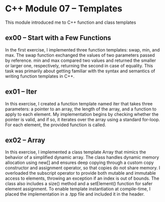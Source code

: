 # C++ Module 07 – Templates

This module introduced me to C++ function and class templates

## ex00 – Start with a Few Functions

In the first exercise, I implemented three function templates: swap, min, and max. The swap function exchanged the values of two parameters passed by reference. min and max compared two values and returned the smaller or larger one, respectively, returning the second in case of equality.
This task was primarily about getting familiar with the syntax and semantics of writing function templates in C++.

## ex01 – Iter

In this exercise, I created a function template named iter that takes three parameters: a pointer to an array, the length of the array, and a function to apply to each element. 
My implementation begins by checking whether the pointer is valid, and if so, it iterates over the array using a standard for-loop. 
For each element, the provided function is called.

## ex02 – Array

In this exercise, I implemented a class template Array that mimics the behavior of a simplified dynamic array. 
The class handles dynamic memory allocation using new[] and ensures deep copying through a custom copy constructor and assignment operator, so that copies do not share memory. 
I overloaded the subscript operator to provide both mutable and immutable access to elements, throwing an exception if an index is out of bounds. 
The class also includes a size() method and a setElement() function for safer element assignment. 
To enable template instantiation at compile-time, I placed the implementation in a .tpp file and included it in the header.
